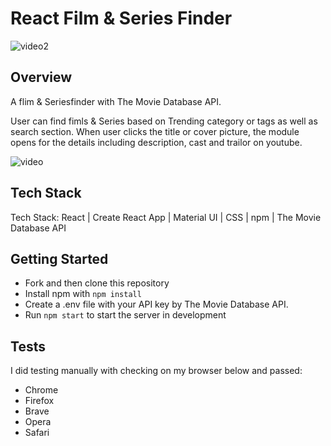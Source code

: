 # React Film & Series Finder


![video2](https://user-images.githubusercontent.com/92433326/205909374-eac8a102-6d7c-4da5-b89f-df71cd3865ad.gif)


## Overview
A flim & Seriesfinder with The Movie Database API. 

User can find fimls & Series based on Trending category or tags as well as search section.
When user clicks the title or cover picture, the module opens for the details including description, cast and trailor on youtube.


![video](https://user-images.githubusercontent.com/92433326/205909059-dc736eb1-8390-4f2d-89c7-8ec1cb68c690.gif)


## Tech Stack
Tech Stack: React | Create React App | Material UI | CSS | npm | The Movie Database API

## Getting Started
- Fork and then clone this repository
- Install npm with ```npm install```
- Create a .env file with your API key by The Movie Database API.
- Run ```npm start``` to start the server in development

## Tests
I did testing manually with checking on my browser below and passed:

- Chrome
- Firefox
- Brave
- Opera
- Safari
